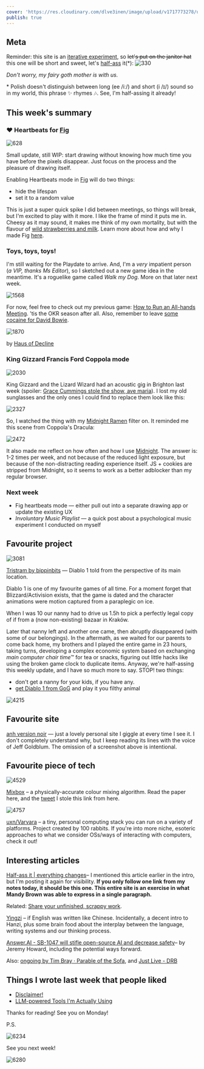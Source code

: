 ```yaml
---
cover: 'https://res.cloudinary.com/dlve3inen/image/upload/v1717773278/untested-59-cover_yf7k8t.jpg'
publish: true
---
```

## Meta

Reminder: this site is an [iterative experiment](<../../../111>), so ~~let's put on the janitor hat~~ this one will be short and sweet, let's [half-ass](https://everythingchanges.us/blog/half-ass-it/) it(\*):
![330](59/butt-fairy.webp)

*Don't worry, my fairy goth mother is with us.*

\* Polish doesn't distinguish between long (ee /iː/) and short (i /ɪ/) sound so in my world, this phrase ✨ rhymes 🎶. See, I'm half-assing it already!

## This week's summary

### ❤️ Heartbeats for [Fig](https://fig.sonnet.io)
![628](59/heartbeat.gif)

Small update, still WIP: start drawing without knowing how much time you have before the pixels disappear. Just focus on the process and the pleasure of drawing itself.

Enabling Heartbeats mode in [Fig](https://fig.sonnet.io) will do two things:

- hide the lifespan
- set it to a random value

This is just a super quick spike I did between meetings, so things will break, but I'm excited to play with it more. I like the frame of mind it puts me in. Cheesy as it may sound, it makes me think of my own mortality, but with the flavour of [wild strawberries and milk](https://youtu.be/8Tz9vEZNxqA?t=25). Learn more about how and why I made Fig [here](<../../../Fig>).

### Toys, toys, toys!

I'm still waiting for the Playdate to arrive. And, I'm a *very* impatient person (*a VIP, thanks Ms Editor*), so I sketched out a new game idea in the meantime. It's a roguelike game called *Walk my Dog*. More on that later next week. 

![1568](59/all-hands-hedgehog.jpg)

For now, feel free to check out my previous game: [How to Run an All-hands Meeting](https://rafsters.itch.io/all-hands). 'tis the OKR season after all. Also, remember to leave [some cocaine for David Bowie](https://x.com/hausofdecline/status/1798360762890752358/photo/1).

![1870](59/cocaine-for-bowie.webp)

by [Haus of Decline](https://x.com/hausofdecline/status/1798360762890752358/photo/1)


### King Gizzard Francis Ford Coppola mode

![2030](59/gizzard-red-glasses.webp)

King Gizzard and the Lizard Wizard had an acoustic gig in Brighton last week (spoiler: [Grace Cummings stole the show, ave maria](https://www.youtube.com/watch?v=WnJxakaDJ40)). I lost my old sunglasses and the only ones I could find to replace them look like this:

![2327](59/mango-red-sunglasses.jpg)

So, I watched the thing with my [Midnight Ramen](<../../../Midnight Ramen>) filter on. It reminded me this scene from Coppola's Dracula: 

![2472](59/red-sky-dracula.JPG)

It also made me reflect on how often and how I use [Midnight](https://midnight.sonnet.io). The answer is: 1-2 times per week, and not because of the reduced light exposure, but because of the non-distracting reading experience itself. JS + cookies are stripped from Midnight, so it seems to work as a better adblocker than my regular browser.

### Next week

- Fig heartbeats mode — either pull out into a separate drawing app or update the existing UX
- *Involuntary Music Playlist* — a quick post about a psychological music experiment I conducted on myself

## Favourite project

![3081](59/tristram.gif)

[Tristram by bippinbits](https://bippinbits.itch.io/tristram) — Diablo 1 told from the perspective of its main location.

Diablo 1 is one of my favourite games of all time. For a moment forget that Blizzard/Activision exists, that the game is dated and the character animations were motion captured from a paraplegic on ice.

When I was 10 our nanny had to drive us 1.5h to pick a perfectly legal copy of if from a (now non-existing) bazaar in Kraków.

Later that nanny left and another one came, then abruptly disappeared (with some of our belongings). In the aftermath, as we waited for our parents to come back home, my brothers and I played the entire game in 23 hours, taking turns, developing a complex economic system based on exchanging *main computer chair time*™ for tea or snacks, figuring out little hacks like using the broken game clock to duplicate items. Anyway, we're half-assing this weekly update, and I have so much more to say. STOP! two things: 

- don't get a nanny for your kids, if you have any.
- [get Diablo 1 from GoG](https://www.gog.com/en/game/diablo) and play it you filthy animal


![4215](59/diablo.jpg)

## Favourite site

[anh version noir](https://anhvn.com) — just a lovely personal site I giggle at every time I see it. I don't completely understand why, but I keep reading its lines with the voice of Jeff Goldblum. The omission of a screenshot above is intentional.

## Favourite piece of tech

![4529](59/mixbox.webp)

[Mixbox](https://scrtwpns.com/mixbox.pdf) – a physically-accurate colour mixing algorithm. Read the paper here, and the [tweet](https://x.com/cirkelnio/status/1793970960196055141) I stole this link from here.

![4757](59/uxn-varvara.jpg)

[uxn/Varvara](https://100r.co/site/uxn.html) – a tiny, personal computing stack you can run on a variety of platforms. Project created by 100 rabbits. If you're into more niche, esoteric approaches to what we consider OSs/ways of interacting with computers, check it out!

## Interesting articles

[Half-ass it | everything changes](https://everythingchanges.us/blog/half-ass-it/)– I mentioned this article earlier in the intro, but I'm posting it again for visibility. **If you only follow one link from my notes today, it should be this one. This entire site is an exercise in what Mandy Brown was able to express in a single paragraph.**

Related: [Share your unfinished, scrappy work](<../../../Share your unfinished, scrappy work>).

[Yingzi](https://zompist.com/yingzi/yingzi.htm) – if English was written like Chinese. Incidentally, a decent intro to Hanzi, plus some brain food about the interplay between the language, writing systems and our thinking process.

[Answer.AI - SB-1047 will stifle open-source AI and decrease safety](http://www.answer.ai/posts/2024-04-29-sb1047.html)– by Jeremy Howard, including the potential ways forward.

Also:  [ongoing by Tim Bray · Parable of the Sofa](https://www.tbray.org/ongoing/When/202x/2024/06/01/Parable-of-the-Sofa), and  [Just Live - DRB](https://drb.ie/articles/just-live/)

## Things I wrote last week that people liked

- [Disclaimer!](<../../../Disclaimer>) 
- [LLM-powered Tools I'm Actually Using](<../../../LLM-powered Tools I'm Actually Using>)

Thanks for reading! See you on Monday!

P.S. 

![6234](59/love-yourself.webp)

See you next week!


![6280](59/time-to-go.webp)

